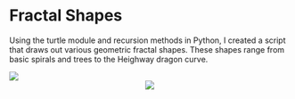 # Fractal Shapes
Using the turtle module and recursion methods in Python, I created a script that draws out various geometric fractal shapes. These shapes range from basic spirals and trees to the Heighway dragon curve.

<div align = ”center”> 
    <img src="https://media.giphy.com/media/QBMQCnaPwu5qqo92Qj/giphy.gif") 
</div>
  
<div align="center"> 
    <img src="https://github.com/jbarrera30/FractalShapes/blob/master/dragon.png?raw=true")  
</div>
